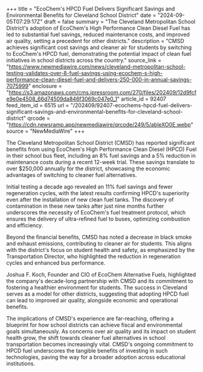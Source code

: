 +++
title = "EcoChem's HPCD Fuel Delivers Significant Savings and Environmental Benefits for Cleveland School District"
date = "2024-09-05T07:29:17Z"
draft = false
summary = "The Cleveland Metropolitan School District's adoption of EcoChem's High Performance Clean Diesel Fuel has led to substantial fuel savings, reduced maintenance costs, and improved air quality, setting a precedent for other districts."
description = "CMSD achieves significant cost savings and cleaner air for students by switching to EcoChem's HPCD fuel, demonstrating the potential impact of clean fuel initiatives in school districts across the country."
source_link = "https://www.newmediawire.com/news/cleveland-metropolitan-school-testing-validates-over-8-fuel-savings-using-ecochem-s-high-performance-clean-diesel-fuel-and-delivers-250-000-in-annual-savings-7075999"
enclosure = "https://s3.amazonaws.com/cms.ipressroom.com/270/files/202409/12d9fcfe9e0e4508_66d74509da846f3069c047e0_1"
article_id = 92407
feed_item_id = 6515
url = "/202409/92407-ecochems-hpcd-fuel-delivers-significant-savings-and-environmental-benefits-for-cleveland-school-district"
qrcode = "https://cdn.newsramp.app/newmediawire/qrcode/249/5/ableXO0E.webp"
source = "NewMediaWire"
+++

<p>The Cleveland Metropolitan School District (CMSD) has reported significant benefits from using EcoChem's High Performance Clean Diesel (HPCD) Fuel in their school bus fleet, including an 8% fuel savings and a 5% reduction in maintenance costs during a recent 12-week trial. These savings translate to over $250,000 annually for the district, showcasing the economic advantages of switching to cleaner fuel alternatives.</p><p>Initial testing a decade ago revealed an 11% fuel savings and fewer regeneration cycles, with the latest results confirming HPCD's superiority even after the installation of new clean fuel tanks. The discovery of contamination in these new tanks after just nine months further underscores the necessity of EcoChem's fuel treatment protocol, which ensures the delivery of ultra-refined fuel to buses, optimizing combustion and efficiency.</p><p>Beyond the financial benefits, CMSD has noted a decrease in black smoke and exhaust emissions, contributing to cleaner air for students. This aligns with the district's focus on student health and safety, as emphasized by the Transportation Director, who highlighted the reduction in regeneration cycles and enhanced bus performance.</p><p>Joshua F. Koch, Founder and CIO of EcoChem Alternative Fuels, highlighted the company's decade-long partnership with CMSD and its commitment to fostering a healthier environment for students. The success in Cleveland serves as a model for other districts, suggesting that adopting HPCD fuel can lead to improved air quality, alongside economic and operational benefits.</p><p>The implications of CMSD's experience are far-reaching, offering a blueprint for how school districts can achieve fiscal and environmental goals simultaneously. As concerns over air quality and its impact on student health grow, the shift towards cleaner fuel alternatives in school transportation becomes increasingly vital. CMSD's ongoing commitment to HPCD fuel underscores the tangible benefits of investing in such technologies, paving the way for a broader adoption across educational institutions.</p>